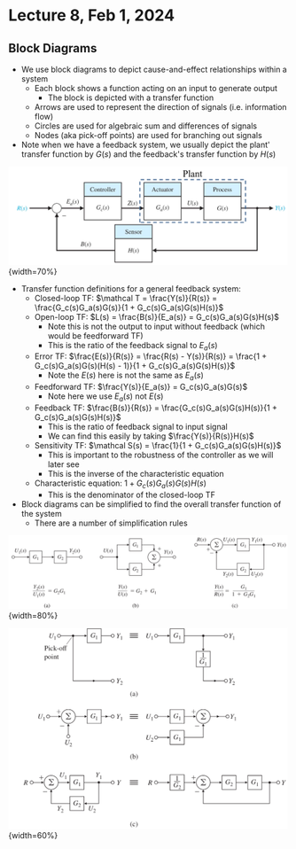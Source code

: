 # Lecture 8, Feb 1, 2024

## Block Diagrams

* We use block diagrams to depict cause-and-effect relationships within a system
	* Each block shows a function acting on an input to generate output
		* The block is depicted with a transfer function
	* Arrows are used to represent the direction of signals (i.e. information flow)
	* Circles are used for algebraic sum and differences of signals
	* Nodes (aka pick-off points) are used for branching out signals
* Note when we have a feedback system, we usually depict the plant' transfer function by $G(s)$ and the feedback's transfer function by $H(s)$

![General feedback system.](imgs/lec8_1.png){width=70%}

* Transfer function definitions for a general feedback system:
	* Closed-loop TF: $\mathcal T = \frac{Y(s)}{R(s)} = \frac{G_c(s)G_a(s)G(s)}{1 + G_c(s)G_a(s)G(s)H(s)}$
	* Open-loop TF: $L(s) = \frac{B(s)}{E_a(s)} = G_c(s)G_a(s)G(s)H(s)$
		* Note this is not the output to input without feedback (which would be feedforward TF)
		* This is the ratio of the feedback signal to $E_a(s)$
	* Error TF: $\frac{E(s)}{R(s)} = \frac{R(s) - Y(s)}{R(s)} = \frac{1 + G_c(s)G_a(s)G(s)(H(s) - 1)}{1 + G_c(s)G_a(s)G(s)H(s)}$
		* Note the $E(s)$ here is not the same as $E_a(s)$
	* Feedforward TF: $\frac{Y(s)}{E_a(s)} = G_c(s)G_a(s)G(s)$
		* Note here we use $E_a(s)$ not $E(s)$
	* Feedback TF: $\frac{B(s)}{R(s)} = \frac{G_c(s)G_a(s)G(s)H(s)}{1 + G_c(s)G_a(s)G(s)H(s)}$
		* This is the ratio of feedback signal to input signal
		* We can find this easily by taking $\frac{Y(s)}{R(s)}H(s)$
	* Sensitivity TF: $\mathcal S(s) = \frac{1}{1 + G_c(s)G_a(s)G(s)H(s)}$
		* This is important to the robustness of the controller as we will later see
		* This is the inverse of the characteristic equation
	* Characteristic equation: $1 + G_c(s)G_a(s)G(s)H(s)$
		* This is the denominator of the closed-loop TF
* Block diagrams can be simplified to find the overall transfer function of the system
	* There are a number of simplification rules

![Block diagram reduction rules.](./imgs/lec8_2.png){width=80%}

![Block diagram reduction rules.](./imgs/lec8_3.png){width=60%}

